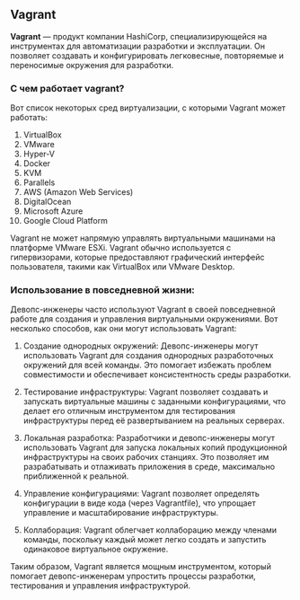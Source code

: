 Vagrant
-------

**Vagrant** — продукт компании HashiCorp, 
специализирующейся на инструментах для автоматизации разработки и эксплуатации. 
Он позволяет создавать и конфигурировать легковесные, 
повторяемые и переносимые окружения для разработки.

### C чем работает vagrant?

Вот список некоторых сред виртуализации, с которыми Vagrant может работать:

1. VirtualBox
2. VMware
3. Hyper-V
4. Docker
5. KVM
6. Parallels
7. AWS (Amazon Web Services)
8. DigitalOcean
9. Microsoft Azure
10. Google Cloud Platform

Vagrant не может напрямую управлять виртуальными машинами на платформе VMware ESXi. 
Vagrant обычно используется с гипервизорами, которые предоставляют графический интерфейс пользователя,
такими как VirtualBox или VMware Desktop. 

### Использование в повседневной жизни:
Девопс-инженеры часто используют Vagrant в своей повседневной работе 
для создания и управления виртуальными окружениями. 
Вот несколько способов, как они могут использовать Vagrant:

1. Создание однородных окружений: 
Девопс-инженеры могут использовать Vagrant для создания однородных разработочных окружений 
для всей команды. Это помогает избежать проблем совместимости и 
обеспечивает консистентность среды разработки.

2. Тестирование инфраструктуры: 
Vagrant позволяет создавать и запускать виртуальные машины с заданными конфигурациями, 
что делает его отличным инструментом для тестирования инфраструктуры перед 
её развертыванием на реальных серверах.

3. Локальная разработка: Разработчики и девопс-инженеры могут использовать Vagrant
для запуска локальных копий продукционной инфраструктуры на своих рабочих станциях. 
Это позволяет им разрабатывать и отлаживать приложения в среде, 
максимально приближенной к реальной.

4. Управление конфигурациями: Vagrant позволяет определять 
конфигурации в виде кода (через Vagrantfile), что упрощает управление и масштабирование 
инфраструктуры.

5. Коллаборация: Vagrant облегчает коллаборацию между членами команды, 
поскольку каждый может легко создать и запустить одинаковое виртуальное окружение.

Таким образом, Vagrant является мощным инструментом, который помогает девопс-инженерам упростить процессы разработки, тестирования и управления инфраструктурой.